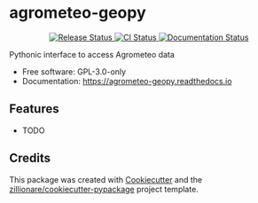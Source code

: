 # agrometeo-geopy


<p align="center">
<a href="https://pypi.python.org/pypi/agrometeo_geopy">
    <img src="https://img.shields.io/pypi/v/agrometeo_geopy.svg"
        alt = "Release Status">
</a>

<a href="https://github.com/martibosch/agrometeo_geopy/actions">
    <img src="https://github.com/martibosch/agrometeo_geopy/actions/workflows/main.yml/badge.svg?branch=release" alt="CI Status">
</a>

<a href="https://agrometeo-geopy.readthedocs.io/en/latest/?badge=latest">
    <img src="https://readthedocs.org/projects/agrometeo-geopy/badge/?version=latest" alt="Documentation Status">
</a>

</p>


Pythonic interface to access Agrometeo data


* Free software: GPL-3.0-only
* Documentation: <https://agrometeo-geopy.readthedocs.io>


## Features

* TODO

## Credits

This package was created with [Cookiecutter](https://github.com/audreyr/cookiecutter) and the [zillionare/cookiecutter-pypackage](https://github.com/zillionare/cookiecutter-pypackage) project template.

